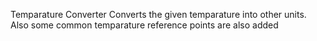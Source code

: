 Temparature Converter Converts the given temparature into other units.
Also some common temparature reference points are also added


